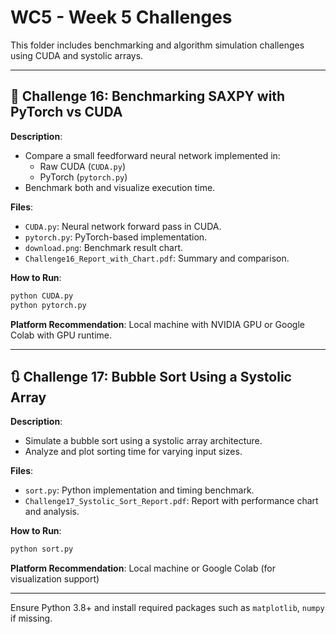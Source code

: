 # WC5 - Week 5 Challenges

This folder includes benchmarking and algorithm simulation challenges using CUDA and systolic arrays.

---

## 🔧 Challenge 16: Benchmarking SAXPY with PyTorch vs CUDA

**Description**:
- Compare a small feedforward neural network implemented in:
  - Raw CUDA (`CUDA.py`)
  - PyTorch (`pytorch.py`)
- Benchmark both and visualize execution time.

**Files**:
- `CUDA.py`: Neural network forward pass in CUDA.
- `pytorch.py`: PyTorch-based implementation.
- `download.png`: Benchmark result chart.
- `Challenge16_Report_with_Chart.pdf`: Summary and comparison.

**How to Run**:
```bash
python CUDA.py
python pytorch.py
```

**Platform Recommendation**: Local machine with NVIDIA GPU or Google Colab with GPU runtime.

---

## 🔃 Challenge 17: Bubble Sort Using a Systolic Array

**Description**:
- Simulate a bubble sort using a systolic array architecture.
- Analyze and plot sorting time for varying input sizes.

**Files**:
- `sort.py`: Python implementation and timing benchmark.
- `Challenge17_Systolic_Sort_Report.pdf`: Report with performance chart and analysis.

**How to Run**:
```bash
python sort.py
```

**Platform Recommendation**: Local machine or Google Colab (for visualization support)

---

Ensure Python 3.8+ and install required packages such as `matplotlib`, `numpy` if missing.
